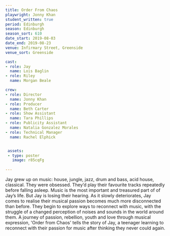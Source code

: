 ```yaml
---
title: Order From Chaos
playwright: Jonny Khan 
student_written: true
period: Edinburgh
season: Edinburgh
season_sort: 610
date_start: 2019-08-03
date_end: 2019-08-23
venue: Infirmary Street, Greenside
venue_sort: Greenside 

cast:
- role: Jay
  name: Lois Baglin
- role: Riley
  name: Morgan Beale

crew:
- role: Director
  name: Jonny Khan
- role: Producer
  name: Beth Carter
- role: Show Assistant
  name: Tara Phillips
- role: Publicity Assistant
  name: Natalia Gonzalez Morales
- role: Technical Manager
  name: Rachel Elphick


 assets:
 - type: poster
   image: r85cqFg
    
---
```


Jay grew up on music: house, jungle, jazz, drum and bass, acid house, classical. They were obsessed. They’d play their favourite tracks repeatedly before falling asleep. Music is the most important and treasured part of of Jay’s life. But Jay is losing their hearing. As it slowly deteriorates, Jay comes to realise their musical passion becomes much more disconnected than before. They begin to explore ways to reconnect with music, with the struggle of a changed perception of noises and sounds in the world around them. A journey of passion, rebellion, youth and love through musical expression, 'Order from Chaos' tells the story of Jay, a teenager learning to reconnect with their passion for music after thinking they never could again.
